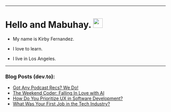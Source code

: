 
<img src="https://komarev.com/ghpvc/?username=kirbygit&style=flat-square&color=blue" alt=""/>

---
<h1>
  Hello and Mabuhay.
  <img src="https://media.giphy.com/media/hvRJCLFzcasrR4ia7z/giphy.gif" width="30px"/>
</h1>

- My name is Kirby Fernandez.

- I love to learn.

- I live in Los Angeles.

---

### Blog Posts (dev.to):
<!-- BLOG-POST-LIST:START -->
- [Got Any Podcast Recs? We Do!](https://dev.to/codenewbieteam/10-great-tech-related-podcasts-152d)
- [The Weekend Coder: Falling In Love with AI](https://dev.to/codenewbieteam/the-weekend-coder-falling-in-love-with-ai-40hb)
- [How Do You Prioritize UX in Software Development?](https://dev.to/codenewbieteam/how-do-you-prioritize-ux-in-software-development-ac7)
- [What Was Your First Job in the Tech Industry?](https://dev.to/codenewbieteam/what-was-your-first-job-in-the-tech-industry-208m)
<!-- BLOG-POST-LIST:END -->
